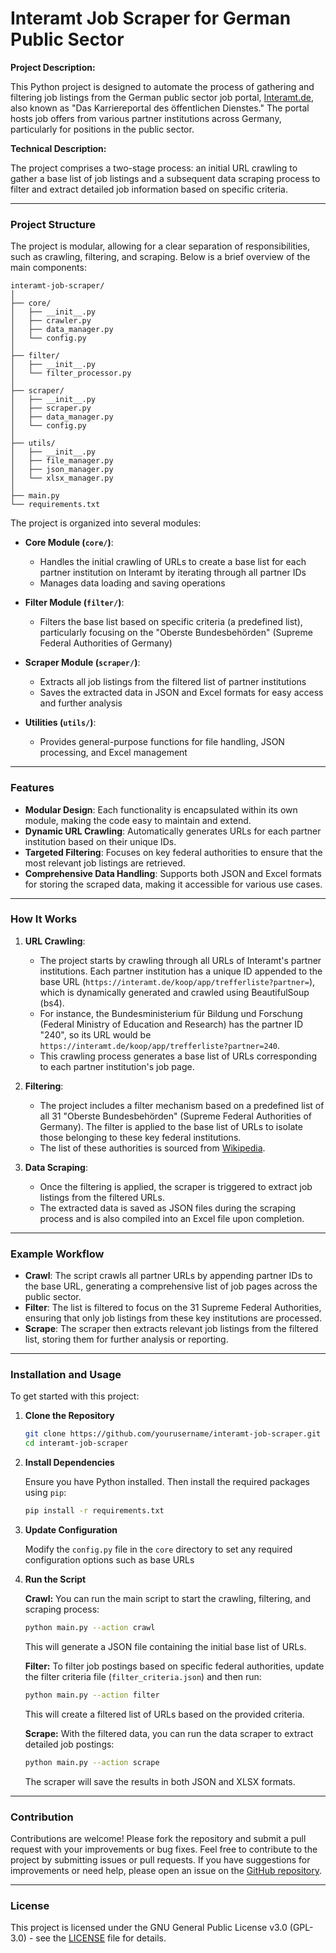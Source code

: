 # Interamt Job Scraper for German Public Sector

**Project Description:**

This Python project is designed to automate the process of gathering and filtering job listings from the German public sector job portal, [Interamt.de](https://interamt.de), also known as "Das Karriereportal des öffentlichen Dienstes." The portal hosts job offers from various partner institutions across Germany, particularly for positions in the public sector.

**Technical Description:**

The project comprises a two-stage process: an initial URL crawling to gather a base list of job listings and a subsequent data scraping process to filter and extract detailed job information based on specific criteria.

---

### Project Structure

The project is modular, allowing for a clear separation of responsibilities, such as crawling, filtering, and scraping. Below is a brief overview of the main components:

```plaintext
interamt-job-scraper/
│
├── core/
│   ├── __init__.py
│   ├── crawler.py
│   ├── data_manager.py
│   └── config.py
│
├── filter/
│   ├── __init__.py
│   └── filter_processor.py
│
├── scraper/
│   ├── __init__.py
│   ├── scraper.py
│   ├── data_manager.py
│   └── config.py
│
├── utils/
│   ├── __init__.py
│   ├── file_manager.py
│   ├── json_manager.py
│   └── xlsx_manager.py
│
├── main.py
└── requirements.txt
```

The project is organized into several modules:

- **Core Module (`core/`)**: 
  - Handles the initial crawling of URLs to create a base list for each partner institution on Interamt by iterating through all partner IDs
  - Manages data loading and saving operations
  
- **Filter Module (`filter/`)**:
  - Filters the base list based on specific criteria (a predefined list), particularly focusing on the "Oberste Bundesbehörden" (Supreme Federal Authorities of Germany)
   
- **Scraper Module (`scraper/`)**:
  - Extracts all job listings from the filtered list of partner institutions
  - Saves the extracted data in JSON and Excel formats for easy access and further analysis

- **Utilities (`utils/`)**:
  - Provides general-purpose functions for file handling, JSON processing, and Excel management

---

### Features

- **Modular Design**: Each functionality is encapsulated within its own module, making the code easy to maintain and extend.
- **Dynamic URL Crawling**: Automatically generates URLs for each partner institution based on their unique IDs.
- **Targeted Filtering**: Focuses on key federal authorities to ensure that the most relevant job listings are retrieved.
- **Comprehensive Data Handling**: Supports both JSON and Excel formats for storing the scraped data, making it accessible for various use cases.

---

### How It Works

1. **URL Crawling**: 
   - The project starts by crawling through all URLs of Interamt's partner institutions. Each partner institution has a unique ID appended to the base URL (`https://interamt.de/koop/app/trefferliste?partner=`), which is dynamically generated and crawled using BeautifulSoup (bs4). 
   - For instance, the Bundesministerium für Bildung und Forschung (Federal Ministry of Education and Research) has the partner ID "240", so its URL would be `https://interamt.de/koop/app/trefferliste?partner=240`.
   - This crawling process generates a base list of URLs corresponding to each partner institution's job page.

2. **Filtering**:
   - The project includes a filter mechanism based on a predefined list of all 31 "Oberste Bundesbehörden" (Supreme Federal Authorities of Germany). The filter is applied to the base list of URLs to isolate those belonging to these key federal institutions.
   - The list of these authorities is sourced from [Wikipedia](https://de.wikipedia.org/wiki/Bundesbeh%C3%B6rde_(Deutschland)#Oberste_Bundesbeh%C3%B6rden).

3. **Data Scraping**:
   - Once the filtering is applied, the scraper is triggered to extract job listings from the filtered URLs.
   - The extracted data is saved as JSON files during the scraping process and is also compiled into an Excel file upon completion.

---

### Example Workflow

- **Crawl**: The script crawls all partner URLs by appending partner IDs to the base URL, generating a comprehensive list of job pages across the public sector.
- **Filter**: The list is filtered to focus on the 31 Supreme Federal Authorities, ensuring that only job listings from these key institutions are processed.
- **Scrape**: The scraper then extracts relevant job listings from the filtered list, storing them for further analysis or reporting.

---

### Installation and Usage

To get started with this project:

1. **Clone the Repository**

    ```bash
   git clone https://github.com/yourusername/interamt-job-scraper.git
   cd interamt-job-scraper
   ```

2. **Install Dependencies**

   Ensure you have Python installed. Then install the required packages using `pip`:

   ```bash
   pip install -r requirements.txt
   ```

3. **Update Configuration**

   Modify the `config.py` file in the `core` directory to set any required configuration options such as base URLs
   
4. **Run the Script**

   **Crawl:** You can run the main script to start the crawling, filtering, and scraping process:

   ```bash
   python main.py --action crawl
   ```

   This will generate a JSON file containing the initial base list of URLs.


   **Filter:** To filter job postings based on specific federal authorities, update the filter criteria file (`filter_criteria.json`) and then run:

   ```bash
   python main.py --action filter
   ```

   This will create a filtered list of URLs based on the provided criteria.

   **Scrape:** With the filtered data, you can run the data scraper to extract detailed job postings:

   ```bash
   python main.py --action scrape
   ```

   The scraper will save the results in both JSON and XLSX formats.

---

### Contribution

Contributions are welcome! Please fork the repository and submit a pull request with your improvements or bug fixes. Feel free to contribute to the project by submitting issues or pull requests. If you have suggestions for improvements or need help, please open an issue on the [GitHub repository](https://github.com/casenti/interamt-job-scraper/issues).

---

### License

This project is licensed under the GNU General Public License v3.0 (GPL-3.0) - see the [LICENSE](LICENSE) file for details.
